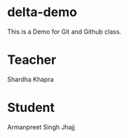 # delta-demo
This is a Demo for Git and Github class.

# Teacher 
Shardha Khapra

# Student
Armanpreet Singh Jhajj